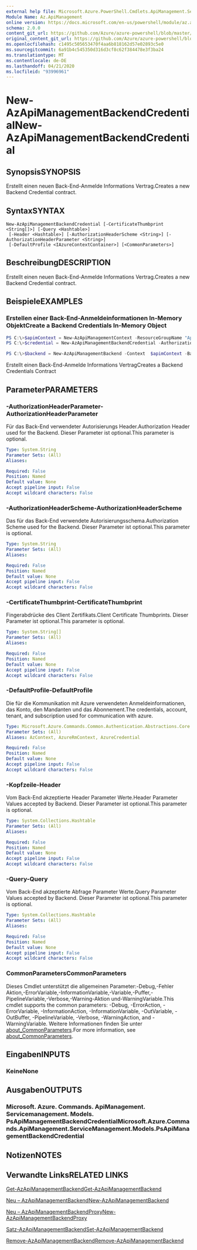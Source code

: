 ```yaml
---
external help file: Microsoft.Azure.PowerShell.Cmdlets.ApiManagement.ServiceManagement.dll-Help.xml
Module Name: Az.ApiManagement
online version: https://docs.microsoft.com/en-us/powershell/module/az.apimanagement/new-azapimanagementbackendcredential
schema: 2.0.0
content_git_url: https://github.com/Azure/azure-powershell/blob/master/src/ApiManagement/ApiManagement/help/New-AzApiManagementBackendCredential.md
original_content_git_url: https://github.com/Azure/azure-powershell/blob/master/src/ApiManagement/ApiManagement/help/New-AzApiManagementBackendCredential.md
ms.openlocfilehash: c1495c505653470f4aa6b818162d57e02893c5e0
ms.sourcegitcommit: 6a91b4c545350d316d3cf8c62f384478e3f3ba24
ms.translationtype: MT
ms.contentlocale: de-DE
ms.lasthandoff: 04/21/2020
ms.locfileid: "93996961"
---
```

# <span data-ttu-id="30c72-101">New-AzApiManagementBackendCredential</span><span class="sxs-lookup"><span data-stu-id="30c72-101">New-AzApiManagementBackendCredential</span></span>

## <span data-ttu-id="30c72-102">Synopsis</span><span class="sxs-lookup"><span data-stu-id="30c72-102">SYNOPSIS</span></span>
<span data-ttu-id="30c72-103">Erstellt einen neuen Back-End-Anmelde Informations Vertrag.</span><span class="sxs-lookup"><span data-stu-id="30c72-103">Creates a new Backend Credential contract.</span></span>

## <span data-ttu-id="30c72-104">Syntax</span><span class="sxs-lookup"><span data-stu-id="30c72-104">SYNTAX</span></span>

```
New-AzApiManagementBackendCredential [-CertificateThumbprint <String[]>] [-Query <Hashtable>]
 [-Header <Hashtable>] [-AuthorizationHeaderScheme <String>] [-AuthorizationHeaderParameter <String>]
 [-DefaultProfile <IAzureContextContainer>] [<CommonParameters>]
```

## <span data-ttu-id="30c72-105">Beschreibung</span><span class="sxs-lookup"><span data-stu-id="30c72-105">DESCRIPTION</span></span>
<span data-ttu-id="30c72-106">Erstellt einen neuen Back-End-Anmelde Informations Vertrag.</span><span class="sxs-lookup"><span data-stu-id="30c72-106">Creates a new Backend Credential contract.</span></span>

## <span data-ttu-id="30c72-107">Beispiele</span><span class="sxs-lookup"><span data-stu-id="30c72-107">EXAMPLES</span></span>

### <span data-ttu-id="30c72-108">Erstellen einer Back-End-Anmeldeinformationen In-Memory Objekt</span><span class="sxs-lookup"><span data-stu-id="30c72-108">Create a Backend Credentials In-Memory Object</span></span>
```powershell
PS C:\>$apimContext = New-AzApiManagementContext -ResourceGroupName "Api-Default-WestUS" -ServiceName "contoso"
PS C:\>$credential = New-AzApiManagementBackendCredential -AuthorizationHeaderScheme basic -AuthorizationHeaderParameter opensesame -Query @{"sv" = @('xx', 'bb'); "sr" = @('cc')} -Header @{"x-my-1" = @('val1', 'val2')}

PS C:\>$backend = New-AzApiManagementBackend -Context  $apimContext -BackendId 123 -Url 'https://contoso.com/awesomeapi' -Protocol http -Title "first backend" -SkipCertificateChainValidation $true -Credential $credential -Description "my backend"
```

<span data-ttu-id="30c72-109">Erstellt einen Back-End-Anmelde Informations Vertrag</span><span class="sxs-lookup"><span data-stu-id="30c72-109">Creates a Backend Credentials Contract</span></span>

## <span data-ttu-id="30c72-110">Parameter</span><span class="sxs-lookup"><span data-stu-id="30c72-110">PARAMETERS</span></span>

### <span data-ttu-id="30c72-111">-AuthorizationHeaderParameter</span><span class="sxs-lookup"><span data-stu-id="30c72-111">-AuthorizationHeaderParameter</span></span>
<span data-ttu-id="30c72-112">Für das Back-End verwendeter Autorisierungs Header.</span><span class="sxs-lookup"><span data-stu-id="30c72-112">Authorization Header used for the Backend.</span></span>
<span data-ttu-id="30c72-113">Dieser Parameter ist optional.</span><span class="sxs-lookup"><span data-stu-id="30c72-113">This parameter is optional.</span></span>

```yaml
Type: System.String
Parameter Sets: (All)
Aliases:

Required: False
Position: Named
Default value: None
Accept pipeline input: False
Accept wildcard characters: False
```

### <span data-ttu-id="30c72-114">-AuthorizationHeaderScheme</span><span class="sxs-lookup"><span data-stu-id="30c72-114">-AuthorizationHeaderScheme</span></span>
<span data-ttu-id="30c72-115">Das für das Back-End verwendete Autorisierungsschema.</span><span class="sxs-lookup"><span data-stu-id="30c72-115">Authorization Scheme used for the Backend.</span></span>
<span data-ttu-id="30c72-116">Dieser Parameter ist optional.</span><span class="sxs-lookup"><span data-stu-id="30c72-116">This parameter is optional.</span></span>

```yaml
Type: System.String
Parameter Sets: (All)
Aliases:

Required: False
Position: Named
Default value: None
Accept pipeline input: False
Accept wildcard characters: False
```

### <span data-ttu-id="30c72-117">-CertificateThumbprint</span><span class="sxs-lookup"><span data-stu-id="30c72-117">-CertificateThumbprint</span></span>
<span data-ttu-id="30c72-118">Fingerabdrücke des Client Zertifikats.</span><span class="sxs-lookup"><span data-stu-id="30c72-118">Client Certificate Thumbprints.</span></span>
<span data-ttu-id="30c72-119">Dieser Parameter ist optional.</span><span class="sxs-lookup"><span data-stu-id="30c72-119">This parameter is optional.</span></span>

```yaml
Type: System.String[]
Parameter Sets: (All)
Aliases:

Required: False
Position: Named
Default value: None
Accept pipeline input: False
Accept wildcard characters: False
```

### <span data-ttu-id="30c72-120">-DefaultProfile</span><span class="sxs-lookup"><span data-stu-id="30c72-120">-DefaultProfile</span></span>
<span data-ttu-id="30c72-121">Die für die Kommunikation mit Azure verwendeten Anmeldeinformationen, das Konto, den Mandanten und das Abonnement.</span><span class="sxs-lookup"><span data-stu-id="30c72-121">The credentials, account, tenant, and subscription used for communication with azure.</span></span>

```yaml
Type: Microsoft.Azure.Commands.Common.Authentication.Abstractions.Core.IAzureContextContainer
Parameter Sets: (All)
Aliases: AzContext, AzureRmContext, AzureCredential

Required: False
Position: Named
Default value: None
Accept pipeline input: False
Accept wildcard characters: False
```

### <span data-ttu-id="30c72-122">-Kopfzeile</span><span class="sxs-lookup"><span data-stu-id="30c72-122">-Header</span></span>
<span data-ttu-id="30c72-123">Vom Back-End akzeptierte Header Parameter Werte.</span><span class="sxs-lookup"><span data-stu-id="30c72-123">Header Parameter Values accepted by Backend.</span></span>
<span data-ttu-id="30c72-124">Dieser Parameter ist optional.</span><span class="sxs-lookup"><span data-stu-id="30c72-124">This parameter is optional.</span></span>

```yaml
Type: System.Collections.Hashtable
Parameter Sets: (All)
Aliases:

Required: False
Position: Named
Default value: None
Accept pipeline input: False
Accept wildcard characters: False
```

### <span data-ttu-id="30c72-125">-Query</span><span class="sxs-lookup"><span data-stu-id="30c72-125">-Query</span></span>
<span data-ttu-id="30c72-126">Vom Back-End akzeptierte Abfrage Parameter Werte.</span><span class="sxs-lookup"><span data-stu-id="30c72-126">Query Parameter Values accepted by Backend.</span></span>
<span data-ttu-id="30c72-127">Dieser Parameter ist optional.</span><span class="sxs-lookup"><span data-stu-id="30c72-127">This parameter is optional.</span></span>

```yaml
Type: System.Collections.Hashtable
Parameter Sets: (All)
Aliases:

Required: False
Position: Named
Default value: None
Accept pipeline input: False
Accept wildcard characters: False
```

### <span data-ttu-id="30c72-128">CommonParameters</span><span class="sxs-lookup"><span data-stu-id="30c72-128">CommonParameters</span></span>
<span data-ttu-id="30c72-129">Dieses Cmdlet unterstützt die allgemeinen Parameter:-Debug,-Fehler Aktion,-ErrorVariable,-InformationVariable,-Variable,-Puffer,-PipelineVariable,-Verbose,-Warning-Aktion und-WarningVariable.</span><span class="sxs-lookup"><span data-stu-id="30c72-129">This cmdlet supports the common parameters: -Debug, -ErrorAction, -ErrorVariable, -InformationAction, -InformationVariable, -OutVariable, -OutBuffer, -PipelineVariable, -Verbose, -WarningAction, and -WarningVariable.</span></span> <span data-ttu-id="30c72-130">Weitere Informationen finden Sie unter [about_CommonParameters](http://go.microsoft.com/fwlink/?LinkID=113216).</span><span class="sxs-lookup"><span data-stu-id="30c72-130">For more information, see [about_CommonParameters](http://go.microsoft.com/fwlink/?LinkID=113216).</span></span>

## <span data-ttu-id="30c72-131">Eingaben</span><span class="sxs-lookup"><span data-stu-id="30c72-131">INPUTS</span></span>

### <span data-ttu-id="30c72-132">Keine</span><span class="sxs-lookup"><span data-stu-id="30c72-132">None</span></span>

## <span data-ttu-id="30c72-133">Ausgaben</span><span class="sxs-lookup"><span data-stu-id="30c72-133">OUTPUTS</span></span>

### <span data-ttu-id="30c72-134">Microsoft. Azure. Commands. ApiManagement. Servicemanagement. Models. PsApiManagementBackendCredential</span><span class="sxs-lookup"><span data-stu-id="30c72-134">Microsoft.Azure.Commands.ApiManagement.ServiceManagement.Models.PsApiManagementBackendCredential</span></span>

## <span data-ttu-id="30c72-135">Notizen</span><span class="sxs-lookup"><span data-stu-id="30c72-135">NOTES</span></span>

## <span data-ttu-id="30c72-136">Verwandte Links</span><span class="sxs-lookup"><span data-stu-id="30c72-136">RELATED LINKS</span></span>

[<span data-ttu-id="30c72-137">Get-AzApiManagementBackend</span><span class="sxs-lookup"><span data-stu-id="30c72-137">Get-AzApiManagementBackend</span></span>](./Get-AzApiManagementBackend)

[<span data-ttu-id="30c72-138">Neu – AzApiManagementBackend</span><span class="sxs-lookup"><span data-stu-id="30c72-138">New-AzApiManagementBackend</span></span>](./New-AzApiManagementBackend.md)

[<span data-ttu-id="30c72-139">Neu – AzApiManagementBackendProxy</span><span class="sxs-lookup"><span data-stu-id="30c72-139">New-AzApiManagementBackendProxy</span></span>](./New-AzApiManagementBackendProxy.md)

[<span data-ttu-id="30c72-140">Satz-AzApiManagementBackend</span><span class="sxs-lookup"><span data-stu-id="30c72-140">Set-AzApiManagementBackend</span></span>](./Set-AzApiManagementBackend.md)

[<span data-ttu-id="30c72-141">Remove-AzApiManagementBackend</span><span class="sxs-lookup"><span data-stu-id="30c72-141">Remove-AzApiManagementBackend</span></span>](./Remove-AzApiManagementBackend.md)

